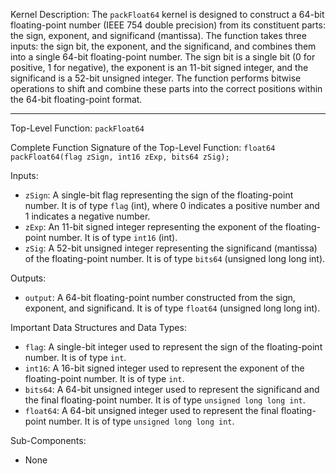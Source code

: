 Kernel Description:
The `packFloat64` kernel is designed to construct a 64-bit floating-point number (IEEE 754 double precision) from its constituent parts: the sign, exponent, and significand (mantissa). The function takes three inputs: the sign bit, the exponent, and the significand, and combines them into a single 64-bit floating-point number. The sign bit is a single bit (0 for positive, 1 for negative), the exponent is an 11-bit signed integer, and the significand is a 52-bit unsigned integer. The function performs bitwise operations to shift and combine these parts into the correct positions within the 64-bit floating-point format.

---

Top-Level Function: `packFloat64`

Complete Function Signature of the Top-Level Function:
`float64 packFloat64(flag zSign, int16 zExp, bits64 zSig);`

Inputs:
- `zSign`: A single-bit flag representing the sign of the floating-point number. It is of type `flag` (int), where 0 indicates a positive number and 1 indicates a negative number.
- `zExp`: An 11-bit signed integer representing the exponent of the floating-point number. It is of type `int16` (int).
- `zSig`: A 52-bit unsigned integer representing the significand (mantissa) of the floating-point number. It is of type `bits64` (unsigned long long int).

Outputs:
- `output`: A 64-bit floating-point number constructed from the sign, exponent, and significand. It is of type `float64` (unsigned long long int).

Important Data Structures and Data Types:
- `flag`: A single-bit integer used to represent the sign of the floating-point number. It is of type `int`.
- `int16`: A 16-bit signed integer used to represent the exponent of the floating-point number. It is of type `int`.
- `bits64`: A 64-bit unsigned integer used to represent the significand and the final floating-point number. It is of type `unsigned long long int`.
- `float64`: A 64-bit unsigned integer used to represent the final floating-point number. It is of type `unsigned long long int`.

Sub-Components:
- None